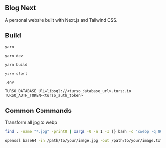 ## Blog Next

A personal website built with Next.js and Tailwind CSS.

## Build

```bash
yarn

yarn dev

yarn build

yarn start
```

`.env`

```
TURSO_DATABASE_URL=libsql://<turso_database_url>.turso.io
TURSO_AUTH_TOKEN=<turso_auth_token>
```

## Common Commands

Transform all jpg to webp

```bash
find . -name "*.jpg" -print0 | xargs -0 -n 1 -I {} bash -c 'cwebp -q 80 "$0" -o "${0%.jpg}.webp"' {}
```

```bash
openssl base64 -in /path/to/your/image.jpg -out /path/to/your/image.txt
```